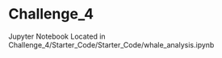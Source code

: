 # Challenge_4
Jupyter Notebook Located in Challenge_4/Starter_Code/Starter_Code/whale_analysis.ipynb
